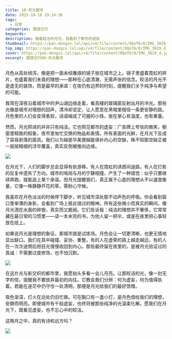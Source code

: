 ```yaml
---
title: 10-月光都市
date: 2025-10-10 19:14:36
tags:
  - 日常
categories: 摆渡记行
keywords:
description: 循着皎洁的月光，我看到了都市的虚妄
thumbnail: https://pan.dongzx.lol/api/v4/file/content/9QoT6/0/IMG_3829_d.jpg?sign=Rn-MWBQJ-BUuV8YenzJmxP162VnNBSg0Hbo2yrEMJus%3D%3A0
top_img: https://pan.dongzx.lol/api/v4/file/content/9QoT6/0/IMG_3829_d.jpg?sign=Rn-MWBQJ-BUuV8YenzJmxP162VnNBSg0Hbo2yrEMJus%3D%3A0
cover: https://pan.dongzx.lol/api/v4/file/content/9QoT6/0/IMG_3829_d.jpg?sign=Rn-MWBQJ-BUuV8YenzJmxP162VnNBSg0Hbo2yrEMJus%3D%3A0
excerpt: 摆渡记行08-月光都市
---
```


月色从高处倾泻，像是把一面未经雕琢的镜子放在城市之上。镜子里盛着霓虹的碎片，也盛着我们未竟的理想——那种在心底清澈、无需声张的信念。皎洁的月光不是虚无的装饰，而是最早的承诺：在夜仍有边界的时刻，提醒我们关于纯净与希望的可能。

我常在深夜沿着城市中的尹山湖边缘走着，看高楼的玻璃窗反射出月的冷光。那些光像是城市对理想的回声，清冷却坚定，让人愿意在黑暗里相信一条更安静的路。月色里的人们会变得柔软，话语缩成了可握的小珠，放在掌心有温度，也有重量。

然而，月光照进的并非只有纯洁。它也照见都市的虚妄：广告牌上夸张的微笑，橱窗里精致的假象，夜市里匆忙交换的物品和表情。所有表面的光鲜，在月光下反成了容易剥落的面具。我们以为越是华美便越能填补内心的空缺，殊不知那空缺正被一层层精细的浮华覆盖，真实反倒被推向边缘。

<img src="https://pan.dongzx.lol/api/v4/file/content/a5kT3/0/IMG_3829.jpg?sign=P64uT29PYz3b6xKDzhZSO5qfzMm9wb2CP9rZ3cq6DAg%3D%3A0" />

在月光下，人们的脚步总会显得有些游移。有人在霓虹的诱惑间迷路，有人在灯影的反复中遗失了方向。城市的喧闹与月的宁静相撞，产生了一种错觉：似乎只要继续奔跑，就能追上某个承诺。但月光提醒我们，真正属于心底的理想从不以速度衡量，它像一株静静开花的草，需耐心守候。

我喜欢在月色淡淡的时候停下脚步，听见城市深处那不动声色的呼吸。你会看到窗口里单薄的身影，会看到广场上彼此错过的眼神。所有这些微小而真实的瞬间，像月光洒在水面的碎银，真实而又脆弱。它们告诉我：纯洁的理想并不奢侈，它常常藏在最日常的习惯里——读一本未完的书，为他人留一把伞，或是在夜里把心事轻放在纸上。

如果说月光是理想的象征，那城市就是试炼场。月色会让一切更清晰，也更无情地显出缺口。我们在其中碰撞、妥协、重整。有的人在虚荣的路上越走越远，有的人在一次次迷惘后把目光慢慢收回到内心。那些最终留在夜里的，是被月光验证过的真诚：不需要过度修饰，也不怕沉默。

<img src="https://pan.dongzx.lol/api/v4/file/content/Dv1Cl/0/IMG_3832.jpg?sign=roSGU8UmcsX2o08eMI2wkAFxa94ziynv6jSp1P-rOGw%3D%3A0" />

在这片光与影交织的都市里，我愿抬头多看一会儿月亮。让那皎洁的光，像一封无字的信，提醒我不要放弃最初的向往。它教会我们分辨：何为虚妄，何为值得执着。若能在迷茫中仍守住一处清明，那便是月光给我们的最好馈赠。

夜色渐深，灯火在远处仍旧忙碌。可在胸口有一盏小灯，是月色借给我们的理想，安静而明亮。即便城市有千般虚妄，也终将被那些纯净的光温柔化解。愿我们在月光下，既看见虚妄，也不忘心中的皎洁。

这皓月之中，真的有诗和远方吗？

<img src="https://pan.dongzx.lol/api/v4/file/content/bOzcl/0/IMG_3823.jpg?sign=NHci5PytK4pWbAyiL1btfxpeX-FI_QSbJFynYiesuns%3D%3A0" />
